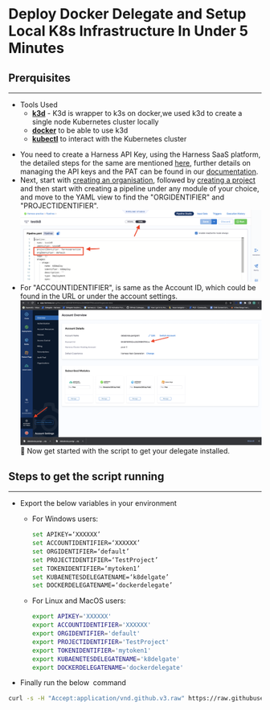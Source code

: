 # Deploy Docker Delegate and Setup Local K8s Infrastructure In Under 5 Minutes
## Prerquisites

---
- Tools Used
    - [**k3d**](https://k3d.io/v5.4.6/) - K3d is wrapper to k3s on docker,we used k3d to create a single node Kubernetes cluster locally 
    - [**docker**](https://docs.docker.com/install/) to be able to use k3d
    - [**kubectl**](https://k3d.io/v5.4.6/) to interact with the Kubernetes cluster
 * You need to create a Harness API Key, using the Harness SaaS platform, the detailed steps for the same are mentioned [here](https://docs.harness.io/article/bn72tvbj6r-harness-rest-api-reference#step_1_create_a_harness_api_key_and_pat), further details on managing the API keys and the PAT can be found in our [documentation](https://docs.harness.io/article/tdoad7xrh9-add-and-manage-api-keys#harness_api_key).
 * Next, start with [creating an organisation](https://docs.harness.io/article/36fw2u92i4-create-an-organization#step_1_create_a_harness_org), followed by [creating a project](https://docs.harness.io/article/36fw2u92i4-create-an-organization#step_3_create_a_project) and then start with creating a pipeline under any module of your choice, and move to the YAML view to find the "ORGIDENTIFIER" and "PROJECTIDENTIFIER". 
![Alt Text](readme-images/YAML-view.png)
 * For "ACCOUNTIDENTIFIER", is same as the Account ID, which could be found in the URL or under the account settings.
![Alt Text](readme-images/account-id.png)
:tada: Now get started with the script to get your delegate installed. 

## Steps to get the script running

---
*   Export the below variables  in your environment 
    
    - For Windows users:
        
        ```bash
        set APIKEY=‘XXXXXX’
        set ACCOUNTIDENTIFIER=‘XXXXXX’
        set ORGIDENTIFIER=‘default’
        set PROJECTIDENTIFIER=‘TestProject’
        set TOKENIDENTIFIER=‘mytoken1’
        set KUBAENETESDELEGATENAME=‘k8delgate’
        set DOCKERDELEGATENAME=‘dockerdelegate’
        ```
    - For Linux and MacOS users:
    
        ```bash
        export APIKEY='XXXXXX'
        export ACCOUNTIDENTIFIER='XXXXXX'
        export ORGIDENTIFIER='default'
        export PROJECTIDENTIFIER='TestProject'
        export TOKENIDENTIFIER='mytoken1'
        export KUBAENETESDELEGATENAME='k8delgate'
        export DOCKERDELEGATENAME='dockerdelegate'
        ```

* Finally run the below  command

```bash
curl -s -H "Accept:application/vnd.github.v3.raw" https://raw.githubusercontent.com/k3d-io/k3d/main/install.sh>installk3d.sh && curl -s -H "Accept:application/vnd.github.v3.raw" https://raw.githubusercontent.com/ronakforgit/delegate-quickstart-api/delegate-script/serviceaccountsecret.yml>serviceaccountsecret.yml &&  curl -s -H "Accept:application/vnd.github.v3.raw" https://raw.githubusercontent.com/ronakforgit/delegate-quickstart-api/delegate-script/automatedelegate.sh | bash
```